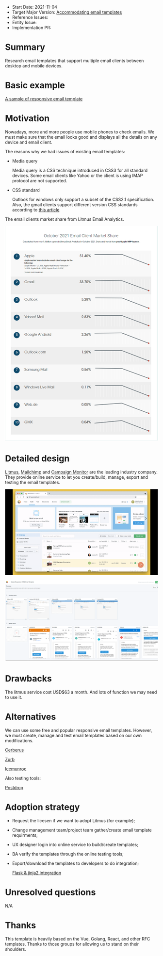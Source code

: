 - Start Date: 2021-11-04
- Target Major Version: [Accommodating email templates](https://github.com/bcgov/entity/issues/9073)
- Reference Issues:
- Entity Issue:
- Implementation PR:

# Summary

Research email templates that support multiple email clients between desktop and mobile devices.

# Basic example

[A sample of responsive email template](http://htmlpreview.github.io/?https://github.com/TedGoas/Cerberus/blob/master/cerberus-hybrid.html)

# Motivation

Nowadays, more and more people use mobile phones to check emails. We must make sure that the email looks good and displays all the details on any device and email client.

The reasons why we had issues of existing email templates:

- Media query

  Media query is a CSS technique introduced in CSS3 for all standard devices. Some email clients like Yahoo or the client is using IMAP protocol are not supported.

- CSS standard

  Outlook for windows only support a subset of the CSS2.1 specification. Also, the gmail clients support different version CSS standards according to [this article](https://www.hteumeuleu.com/2016/trying-to-make-sense-of-gmail-css-support-after-the-2016-update/)

The email clients market share from Litmus Email Analytics.

![Market Share](rfc-email-templates/litmus-email-clients.png)

# Detailed design

[Litmus](https://www.litmus.com/), [Mailchimp](https://mailchimp.com/) and [Campaign Monitor](https://www.campaignmonitor.com/) are the leading industry company. They provide online service to let you create/build, manage, export and testing the email templates.

![Build](rfc-email-templates/litmus-build.gif)

![Testing](rfc-email-templates/litmus-test.png)

# Drawbacks

The litmus service cost USD$63 a month. And lots of function we may need to use it.

# Alternatives

We can use some free and popular responsive email templates. However, we must create, manage and test email templates based on our own modifications.

[Cerberus](https://tedgoas.github.io/Cerberus/)

[Zurb](https://zurb.com/playground/responsive-email-templates)

[leemunroe](https://github.com/leemunroe/responsive-html-email-template)

Also testing tools:

[Postdrop](https://app.postdrop.io/)

# Adoption strategy

- Request the licesen if we want to adopt Litmus (for example);
- Change management team/project team gather/create email template requirments;
- UX designer login into online service to build/create templates;
- BA verify the templates through the online testing tools;
- Export/download the templates to developers to do integration;

    [Flask & jinja2 integration](https://code.luasoftware.com/tutorials/flask/generate-html-email-using-flask-and-jinja2/)

# Unresolved questions

N/A

# Thanks

This template is heavily based on the Vue, Golang, React, and other RFC templates. Thanks to those groups for allowing us to stand on their shoulders.
